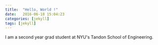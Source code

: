 ```yaml
---
title:  "Hello, World !"
date:   2016-06-18 15:04:23
categories: [jekyll]
tags: [jekyll]
---
```




I am a second year grad student at NYU's Tandon School of Engineering.
